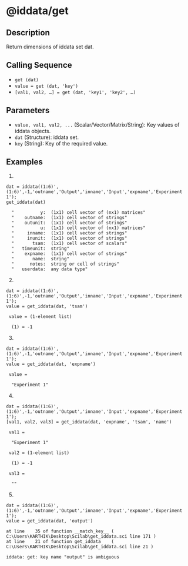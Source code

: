 # @iddata/get

## Description
Return dimensions of iddata set dat.

## Calling Sequence
- `get (dat)`
- `value = get (dat, 'key')`
- `[val1, val2, …] = get (dat, 'key1', 'key2', …)`

## Parameters
- `value, val1, val2, ...` (Scalar/Vector/Matrix/String): Key values of iddata objects.
- `dat` (Structure): iddata set.
- `key` (String): Key of the required value.

## Examples
1.
```
dat = iddata((1:6)',(1:6)',-1,'outname','Output','inname','Input','expname','Experiment 1');
get_iddata(dat)
```
```
  "          y:  (1x1) cell vector of (nx1) matrices"
  "    outname:  (1x1) cell vector of strings"       
  "    outunit:  (1x1) cell vector of strings"       
  "          u:  (1x1) cell vector of (nx1) matrices"
  "     inname:  (1x1) cell vector of strings"       
  "     inunit:  (1x1) cell vector of strings"       
  "       tsam:  (1x1) cell vector of scalars"       
  "   timeunit:  string"                             
  "    expname:  (1x1) cell vector of strings"       
  "       name:  string"                             
  "      notes:  string or cell of strings"          
  "   userdata:  any data type"
```
2.
```
dat = iddata((1:6)',(1:6)',-1,'outname','Output','inname','Input','expname','Experiment 1');
value = get_iddata(dat, 'tsam')
```
```
 value = (1-element list)

  (1) = -1
```

3.
```
dat = iddata((1:6)',(1:6)',-1,'outname','Output','inname','Input','expname','Experiment 1');
value = get_iddata(dat, 'expname')
```
```
 value = 

  "Experiment 1"
```

4.
```
dat = iddata((1:6)',(1:6)',-1,'outname','Output','inname','Input','expname','Experiment 1');
[val1, val2, val3] = get_iddata(dat, 'expname', 'tsam', 'name')
```
```
 val1 = 

  "Experiment 1"

 val2 = (1-element list)

  (1) = -1

 val3 = 

  ""
```

5.
```
dat = iddata((1:6)',(1:6)',-1,'outname','Output','inname','Input','expname','Experiment 1');
value = get_iddata(dat, 'output')
```
```
at line    35 of function __match_key__ ( C:\Users\KARTHIK\Desktop\Scilab\get_iddata.sci line 171 )
at line    21 of function get_iddata    ( C:\Users\KARTHIK\Desktop\Scilab\get_iddata.sci line 21 )

iddata: get: key name "output" is ambiguous
```
